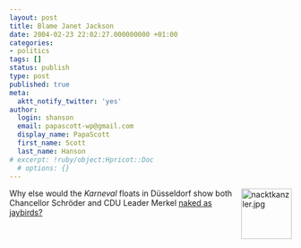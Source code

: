 ```yaml
---
layout: post
title: Blame Janet Jackson
date: 2004-02-23 22:02:27.000000000 +01:00
categories:
- politics
tags: []
status: publish
type: post
published: true
meta:
  aktt_notify_twitter: 'yes'
author:
  login: shanson
  email: papascott-wp@gmail.com
  display_name: PapaScott
  first_name: Scott
  last_name: Hanson
# excerpt: !ruby/object:Hpricot::Doc
  # options: {}
---
```

<p><a title="Der Staat ist pleite! (The state is broke!)" href="http://www.spiegel.de/panorama/0,1518,287639,00.html"><img alt="nacktkanzler.jpg" src="http://www.papascott.de/wordpress/wp-content/uploads/2004/02/nacktkanzler.jpg" width="90" height="90" border="0" align="right" /></a>Why else would the <em>Karneval</em> floats in Düsseldorf show both Chancellor Schröder and CDU Leader Merkel <a title="Deutschland im Karnevalstrubel: Helau! Alaaf! Tätää! - Panorama - SPIEGEL ONLINE" href="http://www.spiegel.de/panorama/0,1518,287639,00.html">naked as jaybirds?</a></p>
